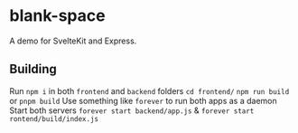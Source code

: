 # blank-space

A demo for SvelteKit and Express. 

## Building
Run `npm i` in both `frontend` and `backend` folders
`cd frontend/`
`npm run build` or `pnpm build`
Use something like `forever` to run both apps as a daemon
Start both servers `forever start backend/app.js` & `forever start rontend/build/index.js`
